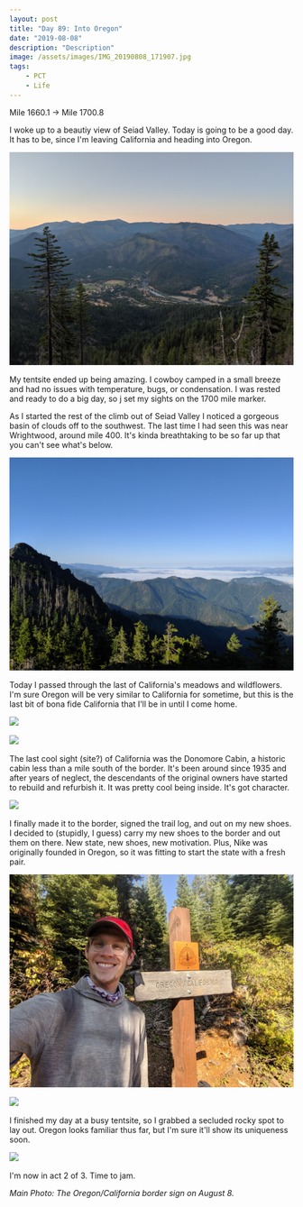 ```yaml
---
layout: post
title: "Day 89: Into Oregon"
date: "2019-08-08"
description: "Description"
image: /assets/images/IMG_20190808_171907.jpg
tags:
    - PCT
    - Life
---
```

Mile 1660.1 -> Mile 1700.8

I woke up to a beautiy view of Seiad Valley. Today is going to be a good day. It has to be, since I'm leaving California and heading into Oregon.

![](/assets/images/IMG_20190808_061511.jpg)

My tentsite ended up being amazing. I cowboy camped in a small breeze and had no issues with temperature, bugs, or condensation. I was rested and ready to do a big day, so j set my sights on the 1700 mile marker.

As I started the rest of the climb out of Seiad Valley I noticed a gorgeous basin of clouds off to the southwest. The last time I had seen this was near Wrightwood, around mile 400. It's kinda breathtaking to be so far up that you can't see what's below.

![](/assets/images/IMG_20190808_073729.jpg)

Today I passed through the last of California's meadows and wildflowers. I'm sure Oregon will be very similar to California for sometime, but this is the last bit of bona fide California that I'll be in until I come home.

![](/assets/images/IMG_20190808_153039.jpg)

![](/assets/images/IMG_20190808_165308.jpg)

The last cool sight (site?) of California was the Donomore Cabin, a historic cabin less than a mile south of the border. It's been around since 1935 and after years of neglect, the descendants of the original owners have started to rebuild and refurbish it. It was pretty cool being inside. It's got character.

![](/assets/images/IMG_20190808_170007.jpg)

I finally made it to the border, signed the trail log, and out on my new shoes. I decided to (stupidly, I guess) carry my new shoes to the border and out them on there. New state, new shoes, new motivation. Plus, Nike was originally founded in Oregon, so it was fitting to start the state with a fresh pair.

![](/assets/images/IMG_20190808_172302.jpg)

![](/assets/images/IMG_20190808_173007.jpg)

I finished my day at a busy tentsite, so I grabbed a secluded rocky spot to lay out. Oregon looks familiar thus far, but I'm sure it'll show its uniqueness soon.

![](/assets/images/IMG_20190808_183510.jpg)

I'm now in act 2 of 3. Time to jam.

*Main Photo: The Oregon/California border sign on August 8.*
